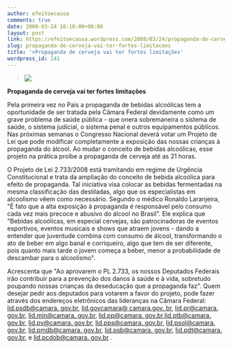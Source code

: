 ```yaml
---
author: efeitoecausa
comments: true
date: 2008-03-24 16:18:00+00:00
layout: post
link: https://efeitoecausa.wordpress.com/2008/03/24/propaganda-de-cerveja-vai-ter-fortes-limitacoes/
slug: propaganda-de-cerveja-vai-ter-fortes-limitacoes
title: '>Propaganda de cerveja vai ter fortes limitações'
wordpress_id: 241
---
```


>[![](http://efeitoecausa.files.wordpress.com/2008/03/pingacrianc3a7a.jpg?w=234)](http://efeitoecausa.files.wordpress.com/2008/03/pingacrianc3a7a.jpg)  

**Propaganda de cerveja vai ter fortes limitações**  
  
Pela primeira vez no País a propaganda de bebidas alcoólicas tem a oportunidade de ser tratada pela Câmara Federal devidamente como um grave problema de saúde pública - que onera sobremaneira o sistema de saúde, o sistema judicial, o sistema penal e outros equipamentos públicos. Nas próximas semanas o Congresso Nacional deverá votar um Projeto de Lei que pode modificar completamente a exposição das nossas crianças à propaganda do álcool. Ao mudar o conceito de bebidas alcoólicas, esse projeto na prática proíbe a propaganda de cerveja até as 21 horas.  
  
O Projeto de Lei 2.733/2008 está tramitando em regime de Urgência Constitucional e trata da ampliação do conceito de bebida alcoólica para efeito de propaganda. Tal iniciativa visa colocar as bebidas fermentadas na mesma classificação das destiladas, algo que os especialistas em alcoolismo vêem como necessário. Segundo o médico Ronaldo Laranjeira, "Ë fato que a alta exposição à propaganda é responsável pelo consumo cada vez mais precoce e abusivo do álcool no Brasil". Ele explica que "Bebidas alcoólicas, em especial cervejas, são patrocinadoras de eventos esportivos, eventos musicais e shows que atraem jovens - dando a entender que juventude combina com consumo de álcool, transformando o ato de beber em algo banal e corriqueiro, algo que tem de ser diferente, pois quanto mais tarde o jovem começa a beber, menor a probabilidade de descambar para o alcoolismo".  
  
Acrescenta que "Ao aprovarem o PL 2.733, os nossos Deputados Federais irão contribuir para a prevenção dos danos à saúde e à vida, sobretudo poupando nossas crianças da deseducação que a propaganda faz". Quem desejar pedir aos deputados para votarem a favor do projeto, pode fazer através dos endereços eletrônicos das lideranças na Câmara Federal: [lid.psdb@camara. gov.br](http://br.f561.mail.yahoo.com/ym/Compose?To=lid.psdb%40camara.gov.br), [lid.govcamara@ camara.gov. br](http://br.f561.mail.yahoo.com/ym/Compose?To=lid.govcamara%40camara.gov.br), [lid.pr@camara. gov.br](http://br.f561.mail.yahoo.com/ym/Compose?To=lid.pr%40camara.gov.br), [lid.min@camara. gov.br](http://br.f561.mail.yahoo.com/ym/Compose?To=lid.min%40camara.gov.br), [lid.pp@camara. gov.br](http://br.f561.mail.yahoo.com/ym/Compose?To=lid.pp%40camara.gov.br),[lid.ptb@camara. gov.br](http://br.f561.mail.yahoo.com/ym/Compose?To=lid.ptb%40camara.gov.br), [lid.pv@camara. gov.br](http://br.f561.mail.yahoo.com/ym/Compose?To=lid.pv%40camara.gov.br), [lid.pps@camara. gov.br](http://br.f561.mail.yahoo.com/ym/Compose?To=lid.pps%40camara.gov.br), [lid.psol@camara. gov.br](http://br.f561.mail.yahoo.com/ym/Compose?To=lid.psol%40camara.gov.br), [lid.pmdb@camara. gov.br](http://br.f561.mail.yahoo.com/ym/Compose?To=lid.pmdb%40camara.gov.br), [lid.psb@camara. gov.br](http://br.f561.mail.yahoo.com/ym/Compose?To=lid.psb%40camara.gov.br), [lid.pdt@camara. gov.br](http://br.f561.mail.yahoo.com/ym/Compose?To=lid.pdt%40camara.gov.br), e [lid.pcdob@camara. gov.br](http://br.f561.mail.yahoo.com/ym/Compose?To=lid.pcdob%40camara.gov.br) .

  


